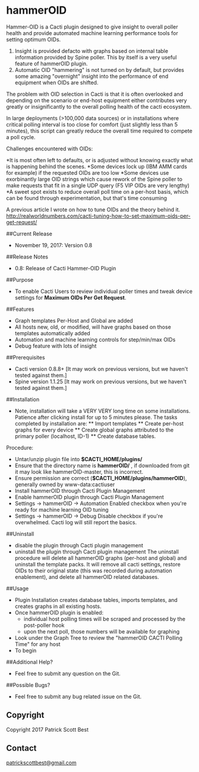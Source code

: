 # hammerOID
Hammer-OID is a Cacti plugin designed to give insight to overall poller health and provide automated machine learning performance tools for setting optimum OIDs.

1) Insight is provided defacto with graphs based on internal table information provided by Spine poller.  This by itself is a very useful feature of hammerOID plugin.
2) Automatic OID "hammering" is not turned on by default, but provides some amazing "overnight" insight into the performance of end equipment when OIDs are shifted.

The problem with OID selection in Cacti is that it is often overlooked and depending on the scenario or end-host equipment either contributes very greatly or insignificantly to the overall polling health of the cacti ecosystem.  

In large deployments (>100,000 data sources) or in installations where critical polling interval is too close for comfort (just slightly less than 5 minutes), this script can greatly reduce the overall time required to compete a poll cycle.

Challenges encountered with OIDs:

*It is most often left to defaults, or is adjusted without knowing exactly what is happening behind the scenes.
*Some devices lock up (IBM AMM cards for example) if the requested OIDs are too low
*Some devices use exorbinantly large OID strings which cause rework of the Spine poller to make requests that fit in a single UDP query (F5 VIP OIDs are very lengthy)
*A sweet spot exists to reduce overall poll time on a per-host basis, which can be found through experimentation, but that's time consuming

A previous article I wrote on how to tune OIDs and the theory behind it.
http://realworldnumbers.com/cacti-tuning-how-to-set-maximum-oids-per-get-request/



##Current Release
 * November 19, 2017: Version 0.8

##Release Notes
 * 0.8: Release of Cacti Hammer-OID Plugin

##Purpose
 * To enable Cacti Users to review individual poller times and tweak device settings for **Maximum OIDs Per Get Request**.

##Features
 * Graph templates Per-Host and Global are added
 * All hosts new, old, or modified, will have graphs based on those templates automatically added
 * Automation and machine learning controls for step/min/max OIDs 
 * Debug feature with lots of insight
 
##Prerequisites
 * Cacti version 0.8.8+ [It may work on previous versions, but we haven't tested against them.]
 * Spine version 1.1.25 [It may work on previous versions, but we haven't tested against them.]  

##Installation
 * Note, installation will take a VERY VERY long time on some installations.  Patience after clicking install for up to 5 minutes please. 
   The tasks completed by installation are: 
   ** Import templates
   ** Create per-host graphs for every device
   ** Create global graphs attributed to the primary poller (localhost, ID-1)
   ** Create database tables.
 
 Procedure:
 * Untar/unzip plugin file into **$CACTI_HOME/plugins/**
 * Ensure that the directory name is **hammerOID/** , if downloaded from git it may look like hammerOID-master, this is incorrect.
 * Ensure permission are correct (**$CACTI_HOME/plugins/hammerOID**), generally owned by www-data:cactiuser 
 * Install hammerOID through Cacti Plugin Management
 * Enable hammerOID plugin through Cacti Plugin Management
 * Settings -> hammerOID -> Automation Enabled checkbox when you're ready for machine learning OID tuning 
 * Settings -> hammerOID -> Debug Disable checkbox if you're overwhelmed.  Cacti log will still report the basics.

##Uninstall
 * disable the plugin through Cacti plugin management
 * uninstall the plugin through Cacti plugin management
 The uninstall procedure will delete all hammerOID graphs (per-host and global) and uninstall the template packs.  It will remove all cacti settings, restore OIDs to their original state (this was recorded during automation enablement), and delete all hammerOID related databases.

##Usage
 * Plugin Installation creates database tables, imports templates, and creates graphs in all existing hosts.
 * Once hammerOID plugin is enabled:
	- individual host polling times will be scraped and processed by the post-poller hook  
	- upon the next poll, those numbers will be available for graphing
 * Look under the Graph Tree to review the "hammerOID CACTI Polling Time" for any host
 * To begin 

##Additional Help?
 * Feel free to submit any question on the Git.

##Possible Bugs?
 * Feel free to submit any bug related issue on the Git.

## Copyright
Copyright 2017 Patrick Scott Best

## Contact
patrickscottbest@gmail.com


